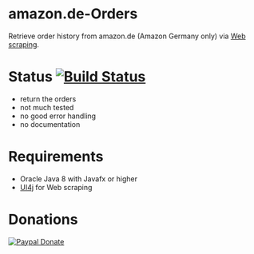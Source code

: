 # amazon.de-Orders 
Retrieve order history from amazon.de (Amazon Germany only)  via [Web scraping](https://en.wikipedia.org/wiki/Web_scraping).

# Status  [![Build Status](https://travis-ci.org/littleyoda/amazon.de-Orders.svg?branch=master)](https://travis-ci.org/littleyoda/amazon.de-Orders)
- return the orders
- not much tested
- no good error handling
- no documentation

# Requirements
- Oracle Java 8 with Javafx or higher
- [UI4j](https://github.com/ui4j/ui4j) for Web scraping


# Donations
[![Paypal Donate](https://img.shields.io/badge/paypal-donate-yellow.svg)](https://www.paypal.com/paypalme/littleyoda/)
